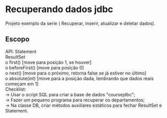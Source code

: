 # Recuperando dados jdbc
Projeto exemplo da serie ( Recuperar, inserir, atualizar e deletar dados).
## Escopo
API:
Statement\
ResultSet\
o first() [move para posição 1, se houver]\
o beforeFirst() [move para posição 0]\
o next() [move para o próximo, retorna false se já estiver no último]\
o absolute(int) [move para a posição dada, lembrando que dados reais começam em 1]\
Checklist:\
-> Usar o script SQL para criar a base de dados "coursejdbc";\
-> Fazer um pequeno programa para recuperar os departamentos;\
-> Na classe DB, criar métodos auxiliares estáticos para fechar ResultSet e Statement.
